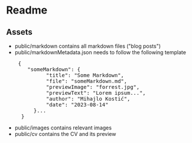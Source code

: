 # Readme 

## Assets 

- public/markdown contains all markdown files ("blog posts")
- public/markdownMetadata.json needs to follow the following template 
  <pre> {<br>    "someMarkdown": {
            "title": "Some Markdown",
            "file": "someMarkdown.md",
            "previewImage": "forrest.jpg",
            "previewText": "Lorem ipsum...",
            "author": "Mihajlo Kostić",
            "date": "2023-08-14"
        }...
    }</pre>
- public/images contains relevant images 
- public/cv contains the CV and its preview
